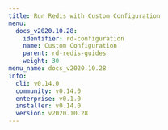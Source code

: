```yaml
---
title: Run Redis with Custom Configuration
menu:
  docs_v2020.10.28:
    identifier: rd-configuration
    name: Custom Configuration
    parent: rd-redis-guides
    weight: 30
menu_name: docs_v2020.10.28
info:
  cli: v0.14.0
  community: v0.14.0
  enterprise: v0.1.0
  installer: v0.14.0
  version: v2020.10.28
---
```


